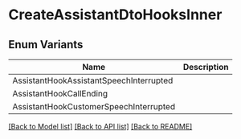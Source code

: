 # CreateAssistantDtoHooksInner

## Enum Variants

| Name | Description |
|---- | -----|
| AssistantHookAssistantSpeechInterrupted |  |
| AssistantHookCallEnding |  |
| AssistantHookCustomerSpeechInterrupted |  |

[[Back to Model list]](../README.md#documentation-for-models) [[Back to API list]](../README.md#documentation-for-api-endpoints) [[Back to README]](../README.md)


